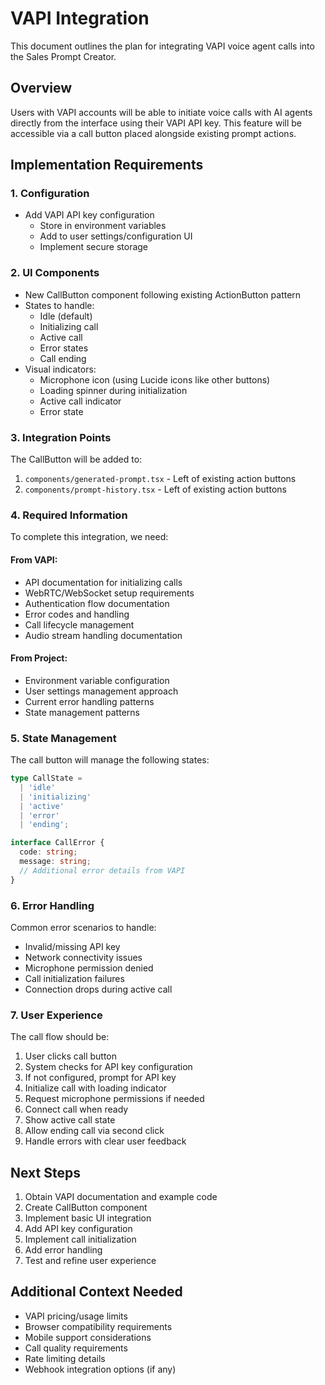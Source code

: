 # VAPI Integration

This document outlines the plan for integrating VAPI voice agent calls into the Sales Prompt Creator.

## Overview
Users with VAPI accounts will be able to initiate voice calls with AI agents directly from the interface using their VAPI API key. This feature will be accessible via a call button placed alongside existing prompt actions.

## Implementation Requirements

### 1. Configuration
- Add VAPI API key configuration
  - Store in environment variables
  - Add to user settings/configuration UI
  - Implement secure storage

### 2. UI Components
- New CallButton component following existing ActionButton pattern
- States to handle:
  - Idle (default)
  - Initializing call
  - Active call
  - Error states
  - Call ending
- Visual indicators:
  - Microphone icon (using Lucide icons like other buttons)
  - Loading spinner during initialization
  - Active call indicator
  - Error state

### 3. Integration Points
The CallButton will be added to:
1. `components/generated-prompt.tsx` - Left of existing action buttons
2. `components/prompt-history.tsx` - Left of existing action buttons

### 4. Required Information

To complete this integration, we need:

#### From VAPI:
- API documentation for initializing calls
- WebRTC/WebSocket setup requirements
- Authentication flow documentation
- Error codes and handling
- Call lifecycle management
- Audio stream handling documentation

#### From Project:
- Environment variable configuration
- User settings management approach
- Current error handling patterns
- State management patterns

### 5. State Management

The call button will manage the following states:
```typescript
type CallState = 
  | 'idle'
  | 'initializing'
  | 'active'
  | 'error'
  | 'ending';

interface CallError {
  code: string;
  message: string;
  // Additional error details from VAPI
}
```

### 6. Error Handling

Common error scenarios to handle:
- Invalid/missing API key
- Network connectivity issues
- Microphone permission denied
- Call initialization failures
- Connection drops during active call

### 7. User Experience

The call flow should be:
1. User clicks call button
2. System checks for API key configuration
3. If not configured, prompt for API key
4. Initialize call with loading indicator
5. Request microphone permissions if needed
6. Connect call when ready
7. Show active call state
8. Allow ending call via second click
9. Handle errors with clear user feedback

## Next Steps

1. Obtain VAPI documentation and example code
2. Create CallButton component
3. Implement basic UI integration
4. Add API key configuration
5. Implement call initialization
6. Add error handling
7. Test and refine user experience

## Additional Context Needed

- VAPI pricing/usage limits
- Browser compatibility requirements
- Mobile support considerations
- Call quality requirements
- Rate limiting details
- Webhook integration options (if any)
